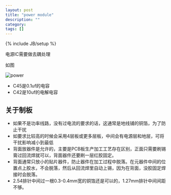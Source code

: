 ```yaml
---
layout: post
title: "power module"
description: ""
category: 
tags: []
---
```

{% include JB/setup %}

电源IC需要做去耦处理

如图

![power](http://ww2.sinaimg.cn/large/a74ecc4cjw1e0ky46fhnhj.jpg)

* C45是0.1uf的电容
* C42是10uf的电解电容

## 关于制板

* 如果不是功率线路，没有过电流的要求的话，这通常是地线铺的铜箔，为了防止干扰
* 如要求比较高的时候会采用4层板或更多层板，中间会有电源层和地层，可将干扰影响减小到最低
* 背面放器件是允许的，主要是PCB板生产加工工艺存在区别，正面只需要刷锡膏过回流焊就可以，背面器件还要刷一层红胶固定。
* 背面通常只放小的贴片器件，防止器件在加工过程中脱落。在元器件中间的位置点上胶水，不会脱落，然后从回流焊里自动上锡，因为在背面，没胶固定焊接时会脱落。
* 2.54排针中间过一根0.3-0.4mm宽的铜箔还是可以的，1.27mm排针中间间距不够。
